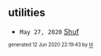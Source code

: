 ## utilities


* <code>May 27, 2020</code> [Shuf](2020-05-27T05-20-57-shuf.md)

<sup><sub>generated 12 Jun 2020 22:19:43 by <a href='https://github.com/senorprogrammer/til'>til</a></sub></sup>
